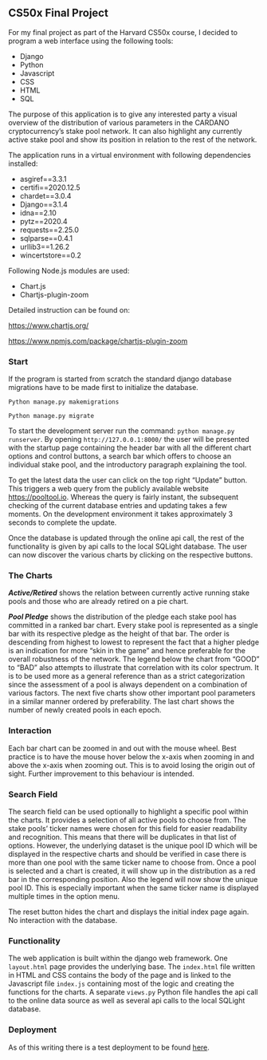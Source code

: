 ## CS50x Final Project

For my final project as part of the Harvard CS50x course, I decided to program a web interface using the following tools:
* Django  
* Python
* Javascript
* CSS
* HTML
* SQL

The purpose of this application is to give any interested party a visual overview of the distribution of various parameters in the CARDANO cryptocurrency’s stake pool network. It can also highlight any currently active stake pool and show its position in relation to the rest of the network.

The application runs in a virtual environment with following dependencies installed:

* asgiref==3.3.1
* certifi==2020.12.5
* chardet==3.0.4
* Django==3.1.4
* idna==2.10
* pytz==2020.4
* requests==2.25.0
* sqlparse==0.4.1
* urllib3==1.26.2
* wincertstore==0.2

Following Node.js modules are used:

* Chart.js
* Chartjs-plugin-zoom

Detailed instruction can be found on:

https://www.chartjs.org/ 

https://www.npmjs.com/package/chartjs-plugin-zoom

### Start
If the program is started from scratch the standard django database migrations have to be made first to initialize the database.

`Python manage.py makemigrations`

`Python manage.py migrate`

To start the development server run the command: `python manage.py runserver`.
By opening `http://127.0.0.1:8000/` the user will be presented with the startup page containing the header bar with all the different chart options and control buttons, a search bar which offers to choose an individual stake pool, and the introductory paragraph explaining the tool.

To get the latest data the user can click on the top right “Update” button. This triggers a web query from the publicly available website https://pooltool.io. Whereas the query is fairly instant, the subsequent checking of the current database entries and updating takes a few moments. On the development environment it takes approximately 3 seconds to complete the update.

Once the database is updated through the online api call, the rest of the functionality is given by api calls to the local SQLight database. The user can now discover the various charts by clicking on the respective buttons.

### The Charts

_**Active/Retired**_ shows the relation between currently active running stake pools and those who are already retired on a pie chart.

**_Pool Pledge_** shows the distribution of the pledge each stake pool has committed in a ranked bar chart. Every stake pool is represented as a single bar with its respective pledge as the height of that bar. The order is descending from highest to lowest to represent the fact that a higher pledge is an indication for more “skin in the game” and hence preferable for the overall robustness of the network.
The legend below the chart from “GOOD” to “BAD” also attempts to illustrate that correlation with its color spectrum. It is to be used more as a general reference than as a strict categorization since the assessment of a pool is always dependent on a combination of various factors. 
The next five charts show other important pool parameters in a similar manner ordered by preferability.
The last chart shows the number of newly created pools in each epoch.

### Interaction

Each bar chart can be zoomed in and out with the mouse wheel. Best practice is to have the mouse hover below the x-axis when zooming in and above the x-axis when zooming out. This is to avoid losing the origin out of sight. Further improvement to this behaviour is intended.

### Search Field

The search field can be used optionally to highlight a specific pool within the charts. It provides a selection of all active pools to choose from. The stake pools’ ticker names were chosen for this field for easier readability and recognition. This means that there will be duplicates in that list of options. However, the underlying dataset is the unique pool ID which will be displayed in the respective charts and should be verified in case there is more than one pool with the same ticker name to choose from.
Once a pool is selected and a chart is created, it will show up in the distribution as a red bar in the corresponding position. Also the legend will now show the unique pool ID. This is especially important when the same ticker name is displayed multiple times in the option menu.

The reset button hides the chart and displays the initial index page again. No interaction with the database.

### Functionality

The web application is built within the django web framework.
One `layout.html` page provides the underlying base.
The `index.html` file written in HTML and CSS contains the body of the page and is linked to the Javascript file `index.js` containing most of the logic and creating the functions for the charts.
A separate `views.py` Python file handles the api call to the online data source as well as several api calls to the local SQLight database. 

### Deployment

As of this writing there is a test deployment to be found [here](18.194.87.7).
